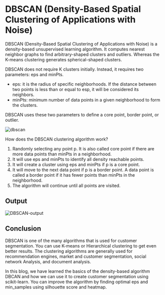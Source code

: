# DBSCAN (Density-Based Spatial Clustering of Applications with Noise)

DBSCAN (Density-Based Spatial Clustering of Applications with Noise) is a density-based unsupervised learning algorithm. It computes nearest neighbor graphs to find arbitrary-shaped clusters and outliers. Whereas the K-means clustering generates spherical-shaped clusters.

DBSCAN does not require K clusters initially. Instead, it requires two parameters: eps and minPts.

- eps: it is the radius of specific neighborhoods. If the distance between two points is less than or equal to esp, it will be considered its neighbors.
- minPts: minimum number of data points in a given neighborhood to form the clusters.

DBSCAN uses these two parameters to define a core point, border point, or outlier.<br>

![dbscan](https://www.kdnuggets.com/wp-content/uploads/awan_implementing_dbscan_python_2.jpg)

How does the DBSCAN clustering algorithm work?

1. Randomly selecting any point p. It is also called core point if there are more data points than  minPts in a neighborhood.
2. It will use eps and minPts to identify all density reachable points.
3. It will create a cluster using eps and minPts if p is a core point.
4. It will move to the next data point if p is a border point. A data point is called a border point if it has fewer points than minPts in the neighborhood.
5. The algorithm will continue until all points are visited.

## Output
![DBSCAN-output]()
## Conclusion

DBSCAN is one of the many algorithms that is used for customer segmentation. You can use K-means or Hierarchical clustering to get even better results. The clustering algorithms are generally used for recommendation engines, market and customer segmentation, social network Analysis, and document analysis.

In this blog, we have learned the basics of the density-based algorithm DBCAN and how we can use it to create customer segmentation using scikit-learn. You can improve the algorithm by finding optimal eps and min_samples using silhouette score and heatmap.